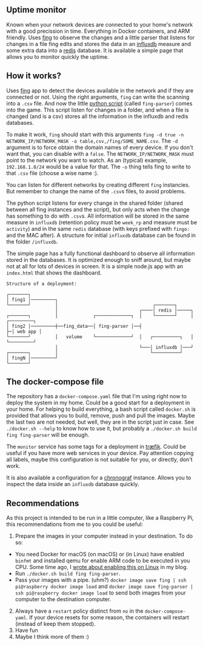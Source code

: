 ## Uptime monitor

Known when your network devices are connected to your home's network with a good precission in time. Everything in Docker containers, and ARM friendly. Uses [fing][1] to observe the changes and a little parser that listens for changes in a file fing edits and stores the data in an [influxdb][2] measure and some extra data into a [redis][3] database. It is available a simple page that allows you to monitor quickly the uptime.

## How it works?

Uses [fing][1] app to detect the devices available in the network and if they are connected or not. Using the right arguments, `fing` can write the scanning into a `.csv` file. And now the little [python script][5] (called `fing-parser`) comes into the game. This script listen for changes in a folder, and when a file is changed (and is a csv) stores all the information in the influxdb and redis databases.

To make it work, `fing` should start with this arguments `fing -d true -n NETWORK_IP/NETWORK_MASK -o table,csv,/fing/SOME_NAME.csv`. The `-d` argument is to force obtain the domain names of every device. If you don't want that, you can disable with a `false`. The `NETWORK_IP/NETWORK_MASK` must point to the network you want to watch. As an (typical) example, `192.168.1.0/24` would be a value for that. The `-o` thing tells fing to write to that `.csv` file (choose a wise name :).

You can listen for different networks by creating different `fing` instancies. But remember to change the name of the `.csv`s files, to avoid problems.

The python script listens for every change in the shared folder (shared between all fing instances and the script), but only acts when the change has something to do with `.csv`s. All information will be stored in the same measure in `influxdb` (retention policy must be `week_rp` and measure must be `activity`) and in the same `redis` database (with keys prefixed with `fingo:` and the MAC after). A structure for initial `influxdb` database can be found in the folder `/influxdb`.

The simple page has a fully functional dashboard to observe all information stored in the databases. It is optimized enough to sniff around, but maybe not at all for lots of devices in screen. It is a simple node.js app with an `index.html` that shows the dashboard.

```
Structure of a deployment:

┌───────┐
│ fing1 │─────────┐
└───────┘         │                                   ┌───────┐
                  │                              ┌────│ redis │─────┐
┌───────┐         │             ┌─────────────┐  │    └───────┘     │ ┌─────────┐
│ fing2 │─────────┼──fing_data──│ fing-parser │──┤                  ├─│ web app │
└───────┘         │   volume    └─────────────┘  │   ┌──────────┐   │ └─────────┘
                  │                              └───│ influxdb │───┘
┌───────┐         │                                  └──────────┘
│ fingN │─────────┘
└───────┘
```

## The docker-compose file

The repository has a `docker-compose.yaml` file that I'm using right now to deploy the system in my home. Could be a good start for a deployment in your home. For helping to build everything, a bash script called `docker.sh` is provided that allows you to build, remove, push and pull the images. Maybe the last two are not needed, but well, they are in the script just in case. See `./docker.sh --help` to know how to use it, but probably a `./docker.sh build fing fing-parser` will be enough.

The `monitor` service has some tags for a deployment in [træfik][4]. Could be useful if you have more web services in your device. Pay attention copying all labels, maybe this configuration is not suitable for you, or directly, don't work.

It is also available a configuration for a [chronograf][2] instance. Allows you to inspect the data inside an `influxdb` database quickly.

## Recommendations

As this project is intended to be run in a little computer, like a Raspberry Pi, this recommendations from me to you could be useful:

 1. Prepare the images in your computer instead in your destination. To do so:
   - You need Docker for macOS (on macOS) or (in Linux) have enabled `binfmt` and installed qemu for enable ARM code to be executed in you CPU. Some time ago, I [wrote about enabling this on Linux][6] in my blog.
   - Run `./docker.sh build fing fing-parser`.
   - Pass your images with a pipe. (uhm?) `docker image save fing | ssh pi@raspberry docker image load` and `docker image save fing-parser | ssh pi@raspberry docker image load` to send both images from your computer to the destination computer.
 2. Always have a `restart` policy distinct from `no` in the `docker-compose-yaml`. If your device resets for some reason, the containers will restart (instead of keep them stopped).
 3. Have fun
 4. Maybe I think more of them :)

  [1]: https://fing.io
  [2]: https://influxdata.com
  [3]: https://redis.io
  [4]: https://traefik.io
  [5]: https://github.com/melchor629/uptime_monitor/blob/master/fing-parser/parse.py
  [6]: https://melchor9000.me/blog/2018/7/23/multi-arch-docker

